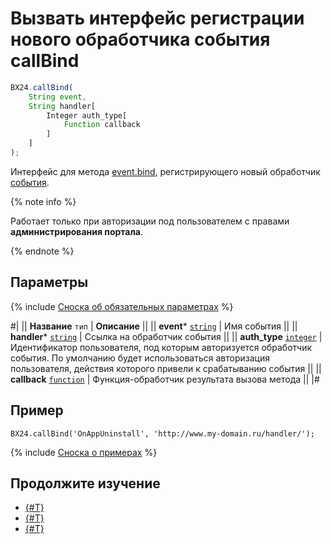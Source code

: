 # Вызвать интерфейс регистрации нового обработчика события callBind

```js
BX24.callBind(
    String event,
    String handler[
        Integer auth_type[
            Function callback
        ]
    ]
);
```

Интерфейс для метода [event.bind](../../../api-reference/events/event-bind.md), регистрирующего новый обработчик [события](../../../api-reference/common/events/index.md).

{% note info %}

Работает только при авторизации под пользователем с правами **администрирования портала**.

{% endnote %}

## Параметры

{% include [Сноска об обязательных параметрах](../../../_includes/required.md) %}

#|
|| **Название**
`тип` | **Описание** ||
|| **event***
[`string`](../../../api-reference/data-types.md) | Имя события ||
|| **handler***
[`string`](../../../api-reference/data-types.md) | Ссылка на обработчик события ||
|| **auth_type**
[`integer`](../../../api-reference/data-types.md) | Идентификатор пользователя, под которым авторизуется обработчик события. По умолчанию будет использоваться авторизация пользователя, действия которого привели к срабатыванию события ||
|| **callback**
[`function`](../../../api-reference/data-types.md) | Функция-обработчик результата вызова метода ||
|#

## Пример

```http
BX24.callBind('OnAppUninstall', 'http://www.my-domain.ru/handler/');
```

{% include [Сноска о примерах](../../../_includes/examples.md) %}

## Продолжите изучение

- [{#T}](./bx24-call-unbind.md)
- [{#T}](./bx24-call-method.md)
- [{#T}](./bx24-call-batch.md)